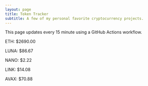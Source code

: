 ```yaml
---
layout: page
title: Token Tracker
subtitle: A few of my personal favorite cryptocurrency projects.
---
```


 This page updates every 15 minute using a GitHub Actions workflow.

<!--BEGINCRYPTOINPUT-->
ETH: $2690.00

LUNA: $86.67

NANO: $2.22

LINK: $14.08

AVAX: $70.88

<!--ENDCRYPTOINPUT-->
